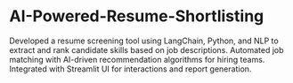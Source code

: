# AI-Powered-Resume-Shortlisting
Developed a resume screening tool using LangChain, Python, and NLP to extract and rank candidate skills based on job descriptions. Automated job matching with AI-driven recommendation algorithms for hiring teams. Integrated with Streamlit UI for interactions and report generation.
